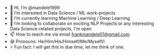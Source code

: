 - 👋 Hi, I’m @mandele1999
- 👀 I’m interested in Data Science / ML work-projects
- 🌱 I’m currently learning Machine Learning / Deep Learning
- 💞️ I’m looking to collaborate on exciting NLP Projects or any interesting Data Science-related projects, I'm open
- 📫 How to reach me via email frankmandele01@gmail.com
- 😄 Pronouns: He/Him/His/Himself/Me/Myself/I
- ⚡ Fun fact: I will get this in due time, let me think of one. 

<!---
mandele1999/mandele1999 is a ✨ special ✨ repository because its `README.md` (this file) appears on your GitHub profile.
You can click the Preview link to take a look at your changes.
--->
